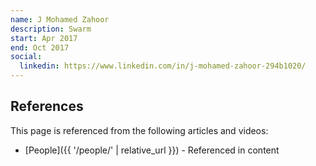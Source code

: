 ```yaml
---
name: J Mohamed Zahoor
description: Swarm
start: Apr 2017
end: Oct 2017
social:
  linkedin: https://www.linkedin.com/in/j-mohamed-zahoor-294b1020/
---
```


## References

This page is referenced from the following articles and videos:

- [People]({{ '/people/' | relative_url }}) - Referenced in content